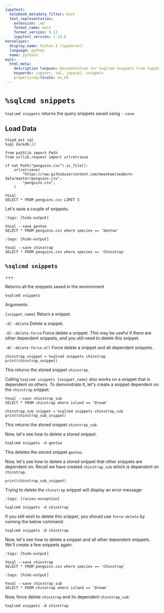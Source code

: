 ```yaml
---
jupytext:
  notebook_metadata_filter: myst
  text_representation:
    extension: .md
    format_name: myst
    format_version: 0.13
    jupytext_version: 1.14.6
kernelspec:
  display_name: Python 3 (ipykernel)
  language: python
  name: python3
myst:
  html_meta:
    description lang=en: Documentation for %sqlcmd snippets from JupySQL
    keywords: jupyter, sql, jupysql, snippets
    property=og:locale: en_US
---
```


# `%sqlcmd snippets`

`%sqlcmd snippets` returns the query snippets saved using `--save`

## Load Data

```{code-cell} ipython3
%load_ext sql
%sql duckdb://
```

```{code-cell} ipython3
from pathlib import Path
from urllib.request import urlretrieve

if not Path("penguins.csv").is_file():
    urlretrieve(
        "https://raw.githubusercontent.com/mwaskom/seaborn-data/master/penguins.csv",
        "penguins.csv",
    )
```

```{code-cell} ipython3
%%sql
SELECT * FROM penguins.csv LIMIT 3
```

Let's save a couple of snippets.

```{code-cell} ipython3
:tags: [hide-output]

%%sql --save gentoo
SELECT * FROM penguins.csv where species == 'Gentoo'
```

```{code-cell} ipython3
:tags: [hide-output]

%%sql --save chinstrap
SELECT * FROM penguins.csv where species == 'Chinstrap'
```

## `%sqlcmd snippets`

+++

Returns all the snippets saved in the environment

```{code-cell} ipython3
%sqlcmd snippets
```

Arguments:

`{snippet_name}` Return a snippet.

`-d`/`--delete` Delete a snippet.

`-D`/`--delete-force` Force delete a snippet. This may be useful if there are other dependent snippets, and you still need to delete this snippet.

`-A`/`--delete-force-all` Force delete a snippet and all dependent snippets.

```{code-cell} ipython3
chinstrap_snippet = %sqlcmd snippets chinstrap
print(chinstrap_snippet)
```

This returns the stored snippet `chinstrap`.

Calling `%sqlcmd snippets {snippet_name}` also works on a snippet that is dependent on others. To demonstrate it, let's create a snippet dependent on the `chinstrap` snippet.

```{code-cell} ipython3
%%sql --save chinstrap_sub
SELECT * FROM chinstrap where island == 'Dream'
```

```{code-cell} ipython3
chinstrap_sub_snippet = %sqlcmd snippets chinstrap_sub
print(chinstrap_sub_snippet)
```

This returns the stored snippet `chinstrap_sub`.

Now, let's see how to delete a stored snippet.

```{code-cell} ipython3
%sqlcmd snippets -d gentoo
```

This deletes the stored snippet `gentoo`.

Now, let's see how to delete a stored snippet that other snippets are dependent on. Recall we have created `chinstrap_sub` which is dependent on `chinstrap`.

```{code-cell} ipython3
print(chinstrap_sub_snippet)
```

Trying to delete the `chinstrap` snippet will display an error message:

```{code-cell} ipython3
:tags: [raises-exception]

%sqlcmd snippets -d chinstrap
```

If you still wish to delete this snippet, you should use `force-delete` by running the below command:

```{code-cell} ipython3
%sqlcmd snippets -D chinstrap
```

Now, let's see how to delete a snippet and all other dependent snippets. We'll create a few snippets again.

```{code-cell} ipython3
:tags: [hide-output]

%%sql --save chinstrap
SELECT * FROM penguins.csv where species == 'Chinstrap'
```

```{code-cell} ipython3
:tags: [hide-output]

%%sql --save chinstrap_sub
SELECT * FROM chinstrap where island == 'Dream'
```

Now, force delete `chinstrap` and its dependent `chinstrap_sub`:

```{code-cell} ipython3
%sqlcmd snippets -A chinstrap
```
